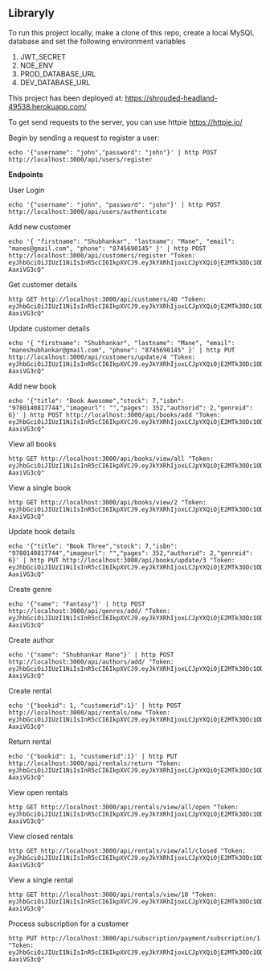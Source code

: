 ## **Libraryly**

To run this project locally, make a clone of this repo, create a local MySQL database and set the following environment variables

1.  JWT_SECRET
2.  NOE_ENV
3.  PROD_DATABASE_URL
4.  DEV_DATABASE_URL

This project has been deployed at: https://shrouded-headland-49538.herokuapp.com/

To get send requests to the server, you can use httpie https://httpie.io/

Begin by sending a request to register a user:

    echo '{"username": "john","password": "john"}' | http POST http://localhost:3000/api/users/register

**Endpoints**

User Login

    echo '{"username": "john", "password": "john"}' | http POST http://localhost:3000/api/users/authenticate

Add new customer

    echo '{ "firstname": "Shubhankar", "lastname": "Mane", "email": "manes@gmail.com", "phone": "8745690145" }' | http POST http://localhost:3000/api/customers/register "Token: eyJhbGciOiJIUzI1NiIsInR5cCI6IkpXVCJ9.eyJkYXRhIjoxLCJpYXQiOjE2MTk3ODc1ODEsImV4cCI6MTYyMDM5MjM4MX0.1hUUKtajZw0Qxmpi5_HTaKzj_cwseftM9-AaxiVG3cQ"

Get customer details

    http GET http://localhost:3000/api/customers/40 "Token: eyJhbGciOiJIUzI1NiIsInR5cCI6IkpXVCJ9.eyJkYXRhIjoxLCJpYXQiOjE2MTk3ODc1ODEsImV4cCI6MTYyMDM5MjM4MX0.1hUUKtajZw0Qxmpi5_HTaKzj_cwseftM9-AaxiVG3cQ"

Update customer details

    echo '{ "firstname": "Shubhankar", "lastname": "Mane", "email": "maneshubhankar@gmail.com", "phone": "8745690145" }' | http PUT http://localhost:3000/api/customers/update/4 "Token: eyJhbGciOiJIUzI1NiIsInR5cCI6IkpXVCJ9.eyJkYXRhIjoxLCJpYXQiOjE2MTk3ODc1ODEsImV4cCI6MTYyMDM5MjM4MX0.1hUUKtajZw0Qxmpi5_HTaKzj_cwseftM9-AaxiVG3cQ"

Add new book

    echo '{"title": "Book Awesome","stock": 7,"isbn": "9780140817744","imageurl": "","pages": 352,"authorid": 2,"genreid": 6}' | http POST http://localhost:3000/api/books/add "Token: eyJhbGciOiJIUzI1NiIsInR5cCI6IkpXVCJ9.eyJkYXRhIjoxLCJpYXQiOjE2MTk3ODc1ODEsImV4cCI6MTYyMDM5MjM4MX0.1hUUKtajZw0Qxmpi5_HTaKzj_cwseftM9-AaxiVG3cQ"

View all books

    http GET http://localhost:3000/api/books/view/all "Token: eyJhbGciOiJIUzI1NiIsInR5cCI6IkpXVCJ9.eyJkYXRhIjoxLCJpYXQiOjE2MTk3ODc1ODEsImV4cCI6MTYyMDM5MjM4MX0.1hUUKtajZw0Qxmpi5_HTaKzj_cwseftM9-AaxiVG3cQ"

View a single book

    http GET http://localhost:3000/api/books/view/2 "Token: eyJhbGciOiJIUzI1NiIsInR5cCI6IkpXVCJ9.eyJkYXRhIjoxLCJpYXQiOjE2MTk3ODc1ODEsImV4cCI6MTYyMDM5MjM4MX0.1hUUKtajZw0Qxmpi5_HTaKzj_cwseftM9-AaxiVG3cQ"

Update book details

    echo '{"title": "Book Three","stock": 7,"isbn": "9780140817744","imageurl": "","pages": 352,"authorid": 2,"genreid": 6}' | http PUT http://localhost:3000/api/books/update/3 "Token: eyJhbGciOiJIUzI1NiIsInR5cCI6IkpXVCJ9.eyJkYXRhIjoxLCJpYXQiOjE2MTk3ODc1ODEsImV4cCI6MTYyMDM5MjM4MX0.1hUUKtajZw0Qxmpi5_HTaKzj_cwseftM9-AaxiVG3cQ"

Create genre

    echo '{"name": "Fantasy"}' | http POST http://localhost:3000/api/genres/add/ "Token: eyJhbGciOiJIUzI1NiIsInR5cCI6IkpXVCJ9.eyJkYXRhIjoxLCJpYXQiOjE2MTk3ODc1ODEsImV4cCI6MTYyMDM5MjM4MX0.1hUUKtajZw0Qxmpi5_HTaKzj_cwseftM9-AaxiVG3cQ"

Create author

    echo '{"name": "Shubhankar Mane"}' | http POST http://localhost:3000/api/authors/add/ "Token: eyJhbGciOiJIUzI1NiIsInR5cCI6IkpXVCJ9.eyJkYXRhIjoxLCJpYXQiOjE2MTk3ODc1ODEsImV4cCI6MTYyMDM5MjM4MX0.1hUUKtajZw0Qxmpi5_HTaKzj_cwseftM9-AaxiVG3cQ"

Create rental

    echo '{"bookid": 1, "customerid":1}' | http POST http://localhost:3000/api/rentals/new "Token: eyJhbGciOiJIUzI1NiIsInR5cCI6IkpXVCJ9.eyJkYXRhIjoxLCJpYXQiOjE2MTk3ODc1ODEsImV4cCI6MTYyMDM5MjM4MX0.1hUUKtajZw0Qxmpi5_HTaKzj_cwseftM9-AaxiVG3cQ"

Return rental

    echo '{"bookid": 1, "customerid":1}' | http PUT http://localhost:3000/api/rentals/return "Token: eyJhbGciOiJIUzI1NiIsInR5cCI6IkpXVCJ9.eyJkYXRhIjoxLCJpYXQiOjE2MTk3ODc1ODEsImV4cCI6MTYyMDM5MjM4MX0.1hUUKtajZw0Qxmpi5_HTaKzj_cwseftM9-AaxiVG3cQ"

View open rentals

    http GET http://localhost:3000/api/rentals/view/all/open "Token: eyJhbGciOiJIUzI1NiIsInR5cCI6IkpXVCJ9.eyJkYXRhIjoxLCJpYXQiOjE2MTk3ODc1ODEsImV4cCI6MTYyMDM5MjM4MX0.1hUUKtajZw0Qxmpi5_HTaKzj_cwseftM9-AaxiVG3cQ"

View closed rentals

    http GET http://localhost:3000/api/rentals/view/all/closed "Token: eyJhbGciOiJIUzI1NiIsInR5cCI6IkpXVCJ9.eyJkYXRhIjoxLCJpYXQiOjE2MTk3ODc1ODEsImV4cCI6MTYyMDM5MjM4MX0.1hUUKtajZw0Qxmpi5_HTaKzj_cwseftM9-AaxiVG3cQ"

View a single rental

    http GET http://localhost:3000/api/rentals/view/10 "Token: eyJhbGciOiJIUzI1NiIsInR5cCI6IkpXVCJ9.eyJkYXRhIjoxLCJpYXQiOjE2MTk3ODc1ODEsImV4cCI6MTYyMDM5MjM4MX0.1hUUKtajZw0Qxmpi5_HTaKzj_cwseftM9-AaxiVG3cQ"

Process subscription for a customer

    http PUT http://localhost:3000/api/subscription/payment/subscription/1 "Token: eyJhbGciOiJIUzI1NiIsInR5cCI6IkpXVCJ9.eyJkYXRhIjoxLCJpYXQiOjE2MTk3ODc1ODEsImV4cCI6MTYyMDM5MjM4MX0.1hUUKtajZw0Qxmpi5_HTaKzj_cwseftM9-AaxiVG3cQ"
